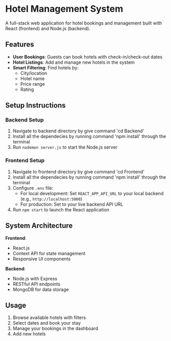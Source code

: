 # Hotel Management System

A full-stack web application for hotel bookings and management built with React (frontend) and Node.js (backend).

## Features

- **User Bookings**: Guests can book hotels with check-in/check-out dates
- **Hotel Listings**: Add and manage new hotels in the system
- **Smart Filtering**: Find hotels by:
  - City/location
  - Hotel name
  - Price range
  - Rating

## Setup Instructions

### Backend Setup
1. Navigate to backend directory by give command 'cd Backend'
2. Install all the dependecies by running command 'npm install' through the terminal
3. Run `nodemon server.js` to start the Node.js server

### Frontend Setup
1. Navigate to frontend directory by give command 'cd Frontend'
2. Install all the dependecies by running command 'npm install' through the terminal
3. Configure `.env` file:
   - For local development: Set `REACT_APP_API_URL` to your local backend (e.g., `http://localhost:5000`)
   - For production: Set to your live backend API URL
4. Run `npm start` to launch the React application

## System Architecture

**Frontend**:
- React.js
- Context API for state management
- Responsive UI components

**Backend**:
- Node.js with Express
- RESTful API endpoints
- MongoDB for data storage

## Usage

1. Browse available hotels with filters
2. Select dates and book your stay
3. Manage your bookings in the dashboard
4. Add new hotels